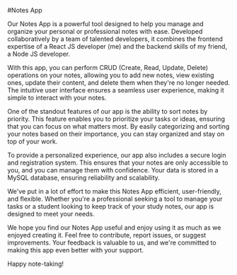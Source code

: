 #Notes App

Our Notes App is a powerful tool designed to help you manage and organize your personal or professional notes with ease. Developed collaboratively by a team of talented developers, it combines the frontend expertise of a React JS developer (me) and the backend skills of my friend, a Node JS developer.

With this app, you can perform CRUD (Create, Read, Update, Delete) operations on your notes, allowing you to add new notes, view existing ones, update their content, and delete them when they're no longer needed. The intuitive user interface ensures a seamless user experience, making it simple to interact with your notes.

One of the standout features of our app is the ability to sort notes by priority. This feature enables you to prioritize your tasks or ideas, ensuring that you can focus on what matters most. By easily categorizing and sorting your notes based on their importance, you can stay organized and stay on top of your work.

To provide a personalized experience, our app also includes a secure login and registration system. This ensures that your notes are only accessible to you, and you can manage them with confidence. Your data is stored in a MySQL database, ensuring reliability and scalability.

We've put in a lot of effort to make this Notes App efficient, user-friendly, and flexible. Whether you're a professional seeking a tool to manage your tasks or a student looking to keep track of your study notes, our app is designed to meet your needs.

We hope you find our Notes App useful and enjoy using it as much as we enjoyed creating it. Feel free to contribute, report issues, or suggest improvements. Your feedback is valuable to us, and we're committed to making this app even better with your support.

Happy note-taking!
